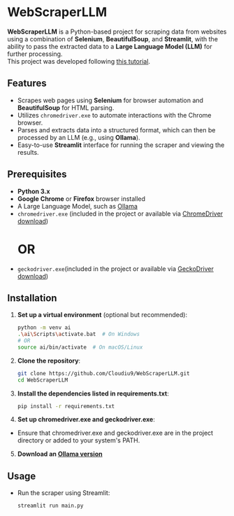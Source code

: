# WebScraperLLM

**WebScraperLLM** is a Python-based project for scraping data from websites using a combination of **Selenium**, **BeautifulSoup**, and **Streamlit**, with the ability to pass the extracted data to a **Large Language Model (LLM)** for further processing.  
This project was developed following [this tutorial](https://www.youtube.com/watch?v=Oo8-nEuDBkk).

## Features

- Scrapes web pages using **Selenium** for browser automation and **BeautifulSoup** for HTML parsing.
- Utilizes `chromedriver.exe` to automate interactions with the Chrome browser.
- Parses and extracts data into a structured format, which can then be processed by an LLM (e.g., using **Ollama**).
- Easy-to-use **Streamlit** interface for running the scraper and viewing the results.

## Prerequisites

- **Python 3.x**
- **Google Chrome** or **Firefox** browser installed
- A Large Language Model, such as [Ollama](https://ollama.com/download/windows)
- `chromedriver.exe` (included in the project or available via [ChromeDriver download](https://googlechromelabs.github.io/chrome-for-testing/#stable))
  # OR
- `geckodriver.exe`(included in the project or available via [GeckoDriver download](https://github.com/mozilla/geckodriver/releases))

## Installation

1.  **Set up a virtual environment** (optional but recommended):
     ```bash
     python -m venv ai
     .\ai\Scripts\activate.bat  # On Windows
     # OR
     source ai/bin/activate  # On macOS/Linux
     ```

2. **Clone the repository**:
   ```bash
   git clone https://github.com/Cloudiu9/WebScraperLLM.git
   cd WebScraperLLM

3. **Install the dependencies listed in requirements.txt**:
    ```bash
    pip install -r requirements.txt
    
4. **Set up chromedriver.exe and geckodriver.exe**:
- Ensure that chromedriver.exe and geckodriver.exe are in the project directory or added to your system's PATH.

5. **Download an [Ollama version](https://github.com/ollama/ollama)**

## Usage
- Run the scraper using Streamlit:

    ```bash
    streamlit run main.py
